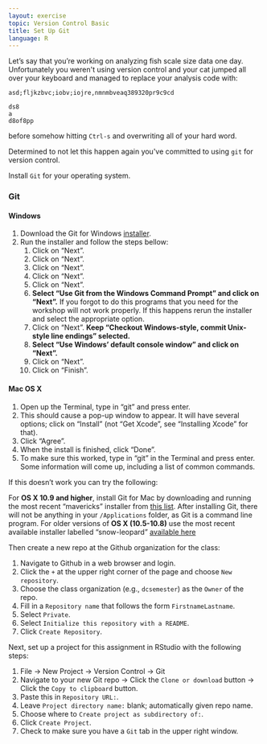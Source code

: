 ```yaml
---
layout: exercise
topic: Version Control Basic
title: Set Up Git
language: R
---
```


Let’s say that you’re working on analyzing fish scale size data one day. Unfortunately you weren't using version control and your cat jumped
all over your keyboard and managed to replace your analysis code with:

```
asd;fljkzbvc;iobv;iojre,nmnmbveaq389320pr9c9cd

ds8
a
d8of8pp
```
before somehow hitting `Ctrl-s` and overwriting all of your hard word.

Determined to not let this happen again you've committed to using `git` for
version control.

Install `Git` for your operating system.


<h3 id="git">Git</h3>

<h4 id="windows">Windows</h4>

<ol>
  <li>Download the Git for Windows
<a href="https://git-for-windows.github.io/">installer</a>.</li>
  <li>Run the installer and follow the steps bellow:
    <ol>
      <li>Click on “Next”.</li>
      <li>Click on “Next”.</li>
      <li>Click on “Next”.</li>
      <li>Click on “Next”.</li>
      <li>Click on “Next”.</li>
      <li><strong>Select “Use Git from the Windows Command Prompt” and click on
“Next”.</strong> If you forgot to do this programs that you need for
the workshop will not work properly. If this happens rerun the
installer and select the appropriate option.</li>
      <li>Click on “Next”. <strong>Keep “Checkout Windows-style, commit
Unix-style line endings” selected.</strong></li>
      <li><strong>Select “Use Windows’ default console window” and click on
“Next”.</strong></li>
      <li>Click on “Next”.</li>
      <li>Click on “Finish”.</li>
    </ol>
  </li>
</ol>

<h4 id="mac-os-x">Mac OS X</h4>

<ol>
  <li>Open up the Terminal, type in “git” and press enter.</li>
  <li>This should cause a pop-up window to appear. It will have several options;
click on “Install” (not “Get Xcode”, see “Installing Xcode” for that).</li>
  <li>Click “Agree”.</li>
  <li>When the install is finished, click “Done”.</li>
  <li>To make sure this worked, type in “git” in the Terminal and press enter. Some
information will come up, including a list of common commands.</li>
</ol>

<p>If this doesn’t work you can try the following:</p>

<p>For <strong>OS X 10.9 and higher</strong>, install Git for Mac by downloading and running the
most recent “mavericks” installer from
<a href="http://sourceforge.net/projects/git-osx-installer/files/">this list</a>.  After
installing Git, there will not be anything in your <code class="highlighter-rouge">/Applications</code> folder, as
Git is a command line program. For older versions of <strong>OS X (10.5-10.8)</strong>
use the most recent available installer labelled “snow-leopard” <a href="http://sourceforge.net/projects/git-osx-installer/files/.">available
here</a></p>






Then
create a new repo at the Github organization for the class:

1. Navigate to Github in a web browser and login.
2. Click the `+` at the upper right corner of the page and choose `New repository`.
3. Choose the class organization (e.g., `dcsemester`) as the `Owner` of the
   repo.
4. Fill in a `Repository name` that follows the form `FirstnameLastname`.
5. Select `Private`.
6. Select `Initialize this repository with a README`.
7. Click `Create Repository`.

Next, set up a project for this assignment in RStudio with the following steps:

1. File -> New Project -> Version Control -> Git
2. Navigate to your new Git repo -> Click the `Clone or download` button ->
   Click the `Copy to clipboard` button.
3. Paste this in `Repository URL:`.
4. Leave `Project directory name:` blank; automatically given repo name.
5. Choose where to `Create project as subdirectory of:`.
6. Click `Create Project`.
7. Check to make sure you have a `Git` tab in the upper right window.
